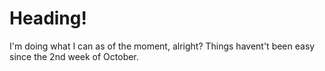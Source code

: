 # Heading!

I'm doing what I can as of the moment, alright? 
Things havent't been easy since the 2nd week of October.
